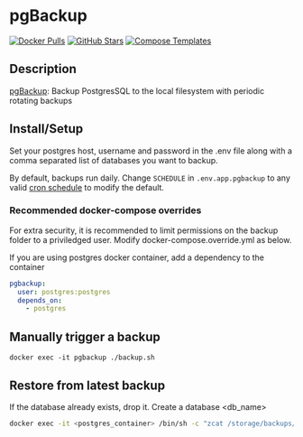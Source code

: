 # pgBackup

[![Docker Pulls](https://img.shields.io/docker/pulls/prodrigestivill/postgres-backup-local?style=flat-square&color=607D8B&label=docker%20pulls&logo=docker)](https://hub.docker.com/r/prodrigestivill/postgres-backup-local)
[![GitHub Stars](https://img.shields.io/github/stars/prodrigestivill/docker-postgres-backup-local?style=flat-square&color=607D8B&label=github%20stars&logo=github)](https://github.com/prodrigestivill/docker-postgres-backup-local)
[![Compose Templates](https://img.shields.io/static/v1?style=flat-square&color=607D8B&label=compose&message=templates)](https://github.com/GhostWriters/DockSTARTer/tree/main/compose/.apps/pgbackup)

## Description

[pgBackup](https://hub.docker.com/r/prodrigestivill/postgres-backup-local): Backup PostgresSQL to the local filesystem with periodic rotating backups

## Install/Setup

Set your postgres host, username and password in the .env file along with a comma separated list of databases you want to backup.

By default, backups run daily. Change `SCHEDULE` in `.env.app.pgbackup` to any valid [cron schedule](http://godoc.org/github.com/robfig/cron#hdr-Predefined_schedules) to modify the default.

### Recommended docker-compose overrides

For extra security, it is recommended to limit permissions on the backup folder to a priviledged user. Modify docker-compose.override.yml as below.

If you are using postgres docker container, add a dependency to the container

```yaml
pgbackup:
  user: postgres:postgres
  depends_on:
    - postgres
```

## Manually trigger a backup

`docker exec -it pgbackup ./backup.sh`

## Restore from latest backup

If the database already exists, drop it.
Create a database <db_name>

```bash
docker exec -it <postgres_container> /bin/sh -c "zcat /storage/backups/postgres/last/<db_name>-latest.sql.gz | psql --username=<username> --dbname=<db_name> -W"
```
